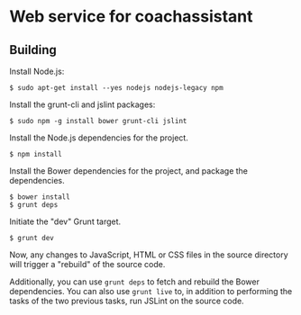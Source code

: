 # Web service for coachassistant

## Building

Install Node.js:

    $ sudo apt-get install --yes nodejs nodejs-legacy npm

Install the grunt-cli and jslint packages:

    $ sudo npm -g install bower grunt-cli jslint

Install the Node.js dependencies for the project.

    $ npm install

Install the Bower dependencies for the project, and package the dependencies.

    $ bower install
    $ grunt deps

Initiate the "dev" Grunt target.

    $ grunt dev

Now, any changes to JavaScript, HTML or CSS files in the source directory will
trigger a "rebuild" of the source code.

Additionally, you can use <code>grunt deps</code> to fetch and rebuild the
Bower dependencies. You can also use <code>grunt live</code> to, in addition to
performing the tasks of the two previous tasks, run JSLint on the source code.